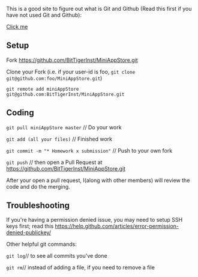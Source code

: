 This is a good site to figure out what is Git and Github (Read this first if you have not used Git and Github):

[Click me](https://www.atlassian.com/git/tutorials/what-is-version-control/) 

## Setup

Fork https://github.com/BitTigerInst/MiniAppStore.git

Clone your Fork (i.e. if your user-id is foo, `git clone git@github.com:foo/MiniAppStore.git`)

`git remote add miniAppStore git@github.com:BitTigerInst/MiniAppStore.git`

## Coding
`git pull miniAppStore master`
// Do your work

`git add (all your files)`
// Finished work

`git commit -m "* Homework x submission"`
// Push to your own fork

`git push`
// then open a Pull Request at https://github.com/BitTigerInst/MiniAppStore.git

After your open a pull request, I(along with other members) will review the code and do the merging.

## Troubleshooting
If you're having a permission denied issue, you may need to setup SSH keys first; read this
https://help.github.com/articles/error-permission-denied-publickey/


Other helpful git commands:

`git log`// to see all commits you've done

`git rm`// instead of adding a file, if you need to remove a file
